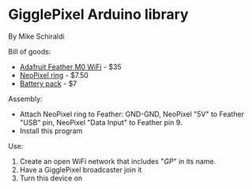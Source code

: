 # GigglePixel Arduino library

By Mike Schiraldi

Bill of goods:

* [Adafruit Feather M0 WiFi](https://www.adafruit.com/product/3010) - $35
* [NeoPixel ring](https://www.adafruit.com/product/1643) - $7.50
* [Battery pack](https://www.amazon.com/gp/product/B08V8K26B6/) - $7

Assembly:

* Attach NeoPixel ring to Feather: GND-GND, NeoPixel "5V" to Feather "USB" pin, NeoPixel "Data Input" to Feather pin 9.
* Install this program

Use:

1. Create an open WiFi network that includes "*GP*" in its name.
2. Have a GigglePixel broadcaster join it
3. Turn this device on
